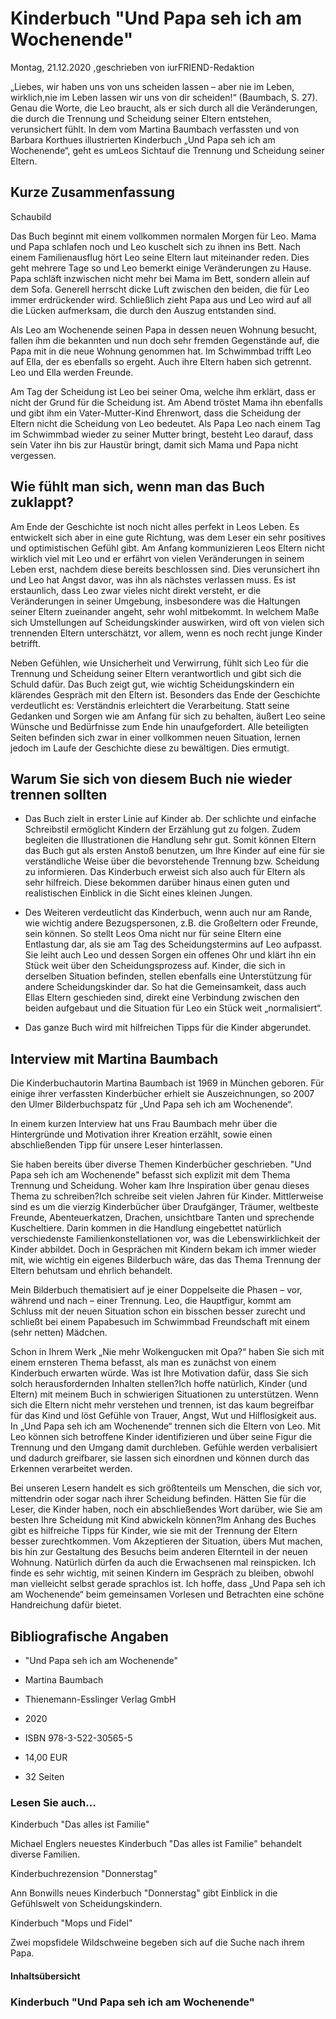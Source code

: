 # Kinderbuch "Und Papa seh ich am Wochenende"

Montag, 21.12.2020 ,geschrieben von iurFRIEND-Redaktion

„Liebes, wir haben uns von uns scheiden lassen – aber nie im Leben, wirklich,nie im Leben lassen wir uns von dir scheiden!“ (Baumbach, S. 27). Genau die Worte, die Leo braucht, als er sich durch all die Veränderungen, die durch die Trennung und Scheidung seiner Eltern entstehen, verunsichert fühlt. In dem vom Martina Baumbach verfassten und von Barbara Korthues illustrierten Kinderbuch „Und Papa seh ich am Wochenende“, geht es umLeos Sichtauf die Trennung und Scheidung seiner Eltern.

## Kurze Zusammenfassung

Schaubild

Das Buch beginnt mit einem vollkommen normalen Morgen für Leo. Mama und Papa schlafen noch und Leo kuschelt sich zu ihnen ins Bett. Nach einem Familienausflug hört Leo seine Eltern laut miteinander reden. Dies geht mehrere Tage so und Leo bemerkt einige Veränderungen zu Hause. Papa schläft inzwischen nicht mehr bei Mama im Bett, sondern allein auf dem Sofa. Generell herrscht dicke Luft zwischen den beiden, die für Leo immer erdrückender wird. Schließlich zieht Papa aus und Leo wird auf all die Lücken aufmerksam, die durch den Auszug entstanden sind.

Als Leo am Wochenende seinen Papa in dessen neuen Wohnung besucht, fallen ihm die bekannten und nun doch sehr fremden Gegenstände auf, die Papa mit in die neue Wohnung genommen hat. Im Schwimmbad trifft Leo auf Ella, der es ebenfalls so ergeht. Auch ihre Eltern haben sich getrennt. Leo und Ella werden Freunde.

Am Tag der Scheidung ist Leo bei seiner Oma, welche ihm erklärt, dass er nicht der Grund für die Scheidung ist. Am Abend tröstet Mama ihn ebenfalls und gibt ihm ein Vater-Mutter-Kind Ehrenwort, dass die Scheidung der Eltern nicht die Scheidung von Leo bedeutet. Als Papa Leo nach einem Tag im Schwimmbad wieder zu seiner Mutter bringt, besteht Leo darauf, dass sein Vater ihn bis zur Haustür bringt, damit sich Mama und Papa nicht vergessen.

## Wie fühlt man sich, wenn man das Buch zuklappt?

Am Ende der Geschichte ist noch nicht alles perfekt in Leos Leben. Es entwickelt sich aber in eine gute Richtung, was dem Leser ein sehr positives und optimistischen Gefühl gibt. Am Anfang kommunizieren Leos Eltern nicht wirklich viel mit Leo und er erfährt von vielen Veränderungen in seinem Leben erst, nachdem diese bereits beschlossen sind. Dies verunsichert ihn und Leo hat Angst davor, was ihn als nächstes verlassen muss. Es ist erstaunlich, dass Leo zwar vieles nicht direkt versteht, er die Veränderungen in seiner Umgebung, insbesondere was die Haltungen seiner Eltern zueinander angeht, sehr wohl mitbekommt. In welchem Maße sich Umstellungen auf Scheidungskinder auswirken, wird oft von vielen sich trennenden Eltern unterschätzt, vor allem, wenn es noch recht junge Kinder betrifft.

Neben Gefühlen, wie Unsicherheit und Verwirrung, fühlt sich Leo für die Trennung und Scheidung seiner Eltern verantwortlich und gibt sich die Schuld dafür. Das Buch zeigt gut, wie wichtig Scheidungskindern ein klärendes Gespräch mit den Eltern ist. Besonders das Ende der Geschichte verdeutlicht es: Verständnis erleichtert die Verarbeitung. Statt seine Gedanken und Sorgen wie am Anfang für sich zu behalten, äußert Leo seine Wünsche und Bedürfnisse zum Ende hin unaufgefordert. Alle beteiligten Seiten befinden sich zwar in einer vollkommen neuen Situation, lernen jedoch im Laufe der Geschichte diese zu bewältigen. Dies ermutigt.

## Warum Sie sich von diesem Buch nie wieder trennen sollten

- Das Buch zielt in erster Linie auf Kinder ab. Der schlichte und einfache Schreibstil ermöglicht Kindern der Erzählung gut zu folgen. Zudem begleiten die Illustrationen die Handlung sehr gut. Somit können Eltern das Buch gut als ersten Anstoß benutzen, um Ihre Kinder auf eine für sie verständliche Weise über die bevorstehende Trennung bzw. Scheidung zu informieren. Das Kinderbuch erweist sich also auch für Eltern als sehr hilfreich. Diese bekommen darüber hinaus einen guten und realistischen Einblick in die Sicht eines kleinen Jungen.

- Des Weiteren verdeutlicht das Kinderbuch, wenn auch nur am Rande, wie wichtig andere Bezugspersonen, z.B. die Großeltern oder Freunde, sein können. So stellt Leos Oma nicht nur für seine Eltern eine Entlastung dar, als sie am Tag des Scheidungstermins auf Leo aufpasst. Sie leiht auch Leo und dessen Sorgen ein offenes Ohr und klärt ihn ein Stück weit über den Scheidungsprozess auf. Kinder, die sich in derselben Situation befinden, stellen ebenfalls eine Unterstützung für andere Scheidungskinder dar. So hat die Gemeinsamkeit, dass auch Ellas Eltern geschieden sind, direkt eine Verbindung zwischen den beiden aufgebaut und die Situation für Leo ein Stück weit „normalisiert“.

- Das ganze Buch wird mit hilfreichen Tipps für die Kinder abgerundet.

## Interview mit Martina Baumbach

Die Kinderbuchautorin Martina Baumbach ist 1969 in München geboren. Für einige ihrer verfassten Kinderbücher erhielt sie Auszeichnungen, so 2007 den Ulmer Bilderbuchspatz für „Und Papa seh ich am Wochenende“.

In einem kurzen Interview hat uns Frau Baumbach mehr über die Hintergründe und Motivation ihrer Kreation erzählt, sowie einen abschließenden Tipp für unsere Leser hinterlassen.

Sie haben bereits über diverse Themen Kinderbücher geschrieben. "Und Papa seh ich am Wochenende" befasst sich explizit mit dem Thema Trennung und Scheidung. Woher kam Ihre Inspiration über genau dieses Thema zu schreiben?Ich schreibe seit vielen Jahren für Kinder. Mittlerweise sind es um die vierzig Kinderbücher über Draufgänger, Träumer, weltbeste Freunde, Abenteuerkatzen, Drachen, unsichtbare Tanten und sprechende Kuscheltiere. Darin kommen in die Handlung eingebettet natürlich verschiedenste Familienkonstellationen vor, was die Lebenswirklichkeit der Kinder abbildet. Doch in Gesprächen mit Kindern bekam ich immer wieder mit, wie wichtig ein eigenes Bilderbuch wäre, das das Thema Trennung der Eltern behutsam und ehrlich behandelt.

Mein Bilderbuch thematisiert auf je einer Doppelseite die Phasen – vor, während und nach – einer Trennung. Leo, die Hauptfigur, kommt am Schluss mit der neuen Situation schon ein bisschen besser zurecht und schließt bei einem Papabesuch im Schwimmbad Freundschaft mit einem (sehr netten) Mädchen.

Schon in Ihrem Werk „Nie mehr Wolkengucken mit Opa?“ haben Sie sich mit einem ernsteren Thema befasst, als man es zunächst von einem Kinderbuch erwarten würde. Was ist Ihre Motivation dafür, dass Sie sich solch herausfordernden Inhalten stellen?Ich hoffe natürlich, Kinder (und Eltern) mit meinem Buch in schwierigen Situationen zu unterstützen. Wenn sich die Eltern nicht mehr verstehen und trennen, ist das kaum begreifbar für das Kind und löst Gefühle von Trauer, Angst, Wut und Hilflosigkeit aus. In „Und Papa seh ich am Wochenende“ trennen sich die Eltern von Leo. Mit Leo können sich betroffene Kinder identifizieren und über seine Figur die Trennung und den Umgang damit durchleben. Gefühle werden verbalisiert und dadurch greifbarer, sie lassen sich einordnen und können durch das Erkennen verarbeitet werden.

Bei unseren Lesern handelt es sich größtenteils um Menschen, die sich vor, mittendrin oder sogar nach ihrer Scheidung befinden. Hätten Sie für die Leser, die Kinder haben, noch ein abschließendes Wort darüber, wie Sie am besten Ihre Scheidung mit Kind abwickeln können?Im Anhang des Buches gibt es hilfreiche Tipps für Kinder, wie sie mit der Trennung der Eltern besser zurechtkommen. Vom Akzeptieren der Situation, übers Mut machen, bis hin zur Gestaltung des Besuchs beim anderen Elternteil in der neuen Wohnung. Natürlich dürfen da auch die Erwachsenen mal reinspicken. Ich finde es sehr wichtig, mit seinen Kindern im Gespräch zu bleiben, obwohl man vielleicht selbst gerade sprachlos ist. Ich hoffe, dass „Und Papa seh ich am Wochenende“ beim gemeinsamen Vorlesen und Betrachten eine schöne Handreichung dafür bietet.

## Bibliografische Angaben

- "Und Papa seh ich am Wochenende"

- Martina Baumbach

- Thienemann-Esslinger Verlag GmbH

- 2020

- ISBN 978-3-522-30565-5

- 14,00 EUR

- 32 Seiten

### Lesen Sie auch...

Kinderbuch "Das alles ist Familie"

Michael Englers neuestes Kinderbuch "Das alles ist Familie" behandelt diverse Familien.

Kinderbuchrezension "Donnerstag"

Ann Bonwills neues Kinderbuch "Donnerstag" gibt Einblick in die Gefühlswelt von Scheidungskindern.

Kinderbuch "Mops und Fidel"

Zwei mopsfidele Wildschweine begeben sich auf die Suche nach ihrem Papa.

#### Inhaltsübersicht

### Kinderbuch "Und Papa seh ich am Wochenende"